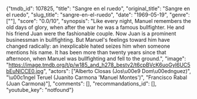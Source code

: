 {"tmdb_id": 107825, "title": "Sangre en el ruedo", "original_title": "Sangre en el ruedo", "slug_title": "sangre-en-el-ruedo", "date": "1969-05-19", "genre": [""], "score": "0.0/10", "synopsis": "Like every night, Manuel remembers the old days of glory, when after the war he was a famous bullfighter. He and his friend Juan were the fashionable couple. Now Juan is a prominent businessman in bullfighting. But Manuel's feelings toward him have changed radically: an  inexplicable hated seizes him when someone mentions his name. It has been more than twenty years since that afternoon, when Manuel was bullfighting and fell to the ground.", "image": "https://image.tmdb.org/t/p/w185_and_h278_bestv2/t6cpBVcK6uoGyl6UC5bEuNlCCE0.jpg", "actors": ["Alberto Closas (Jos\u00e9 Dom\u00ednguez)", "\u00c1ngel Teruel (Juanito Carmona 'Manuel Montes')", "Francisco Rabal (Juan Carmona)"], "comments": [], "recommandations_id": [], "youtube_key": "notfound"}